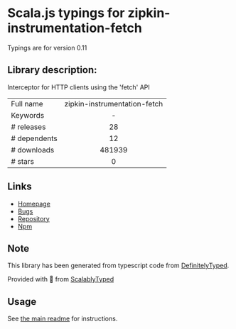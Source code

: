 
# Scala.js typings for zipkin-instrumentation-fetch

Typings are for version 0.11

## Library description:
Interceptor for HTTP clients using the 'fetch' API

|                    |                 |
| ------------------ | :-------------: |
| Full name          | zipkin-instrumentation-fetch |
| Keywords           | - |
| # releases         | 28 |
| # dependents       | 12 |
| # downloads        | 481939 |
| # stars            | 0 |

## Links
- [Homepage](https://github.com/openzipkin/zipkin-js#readme)
- [Bugs](https://github.com/openzipkin/zipkin-js/issues)
- [Repository](https://github.com/openzipkin/zipkin-js)
- [Npm](https://www.npmjs.com/package/zipkin-instrumentation-fetch)
    


## Note
This library has been generated from typescript code from [DefinitelyTyped](https://definitelytyped.org).

Provided with :purple_heart: from [ScalablyTyped](https://github.com/oyvindberg/ScalablyTyped)

## Usage
See [the main readme](../../readme.md) for instructions.


